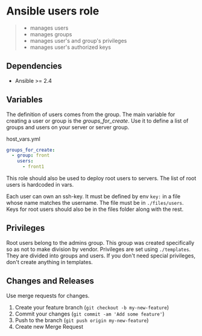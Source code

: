 # Ansible users role

> * manages users
> * manages groups
> * manages user's and group's privileges
> * manages user's authorized keys

## Dependencies

* Ansible >= 2.4

## Variables

The definition of users comes from the group.
The main variable for creating a user or group is the *groups_for_create*. Use it to define a list of groups and users on your server or server group.

host_vars.yml
```yaml
groups_for_create:
  - group: front
    users:
      - front1

```
This role should also be used to deploy root users to servers. The list of root users is hardcoded in vars.

Each user can own an ssh-key. It must be defined by env `key:` in a file whose name matches the username. The file must be in `./files/users`. Keys for root users should also be in the files folder along with the rest.

## Privileges

Root users belong to the admins group. This group was created specifically so as not to make division by vendor. Privileges are set using `./templates`. They are divided into groups and users. If you don't need special privileges, don't create anything in templates.

## Changes and Releases

Use merge requests for changes.

1. Create your feature branch (`git checkout -b my-new-feature`)
2. Commit your changes (`git commit -am 'Add some feature'`)
3. Push to the branch (`git push origin my-new-feature`)
4. Create new Merge Request